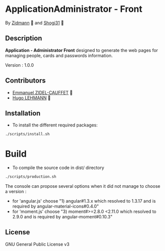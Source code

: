 # ApplicationAdministrator - Front

By [Zidmann](mailto:emmanuel.zidel@gmail.com) :bow: 
and [Shogi31](mailto:shogi31@gmail.com) :bow: 

## Description

**Application - Administrator Front** designed to generate the web pages for managing people, cards and passwords information.

Version : 1.0.0

## Contributors

* [Emmanuel ZIDEL-CAUFFET](mailto:emmanuel.zidel@gmail.com) :bow: 
* [Hugo LEHMANN](mailto:shogi31@gmail.com) :bow: 

## Installation

* To install the different required packages:

```bash
./scripts/install.sh
```

# Build

* To compile the source code in dist/ directory

```bash
./scripts/production.sh
```

The console can propose several options when it did not manage to choose a version : 
- for 'angular.js' choose "1) angular#1.3.x which resolved to 1.3.17 and is required by angular-material-icons#0.4.0"
- for 'moment.js' choose "3) moment#>=2.8.0 <2.11.0 which resolved to 2.9.0 and is required by angular-moment#0.10.3"

## License

GNU General Public License v3

